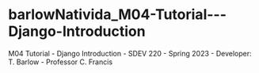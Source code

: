 # barlowNativida_M04-Tutorial---Django-Introduction
M04 Tutorial - Django Introduction - SDEV 220 - Spring 2023 - Developer: T. Barlow - Professor C. Francis
